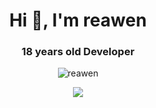 <h1 align="center">Hi 👋, I'm reawen</h1>
<h3 align="center">18 years old Developer </h3>

<p align="center"> 
  <img src="https://komarev.com/ghpvc/?username=Reawen2M&label=Profile%20views&color=80ceff&style=flat-square" alt="reawen" /> 

</p>
<div align="center">
<a href="https://discord.com/users/913098051537760327"><img src="(https://lanyard-profile-readme.vercel.app/api/913098051537760327?theme=light&bg=809ecf&animated=false&hideDiscrim=true&borderRadius=30px&idleMessage=Probably%20doing%20something%20)]"></a>
 </p>


